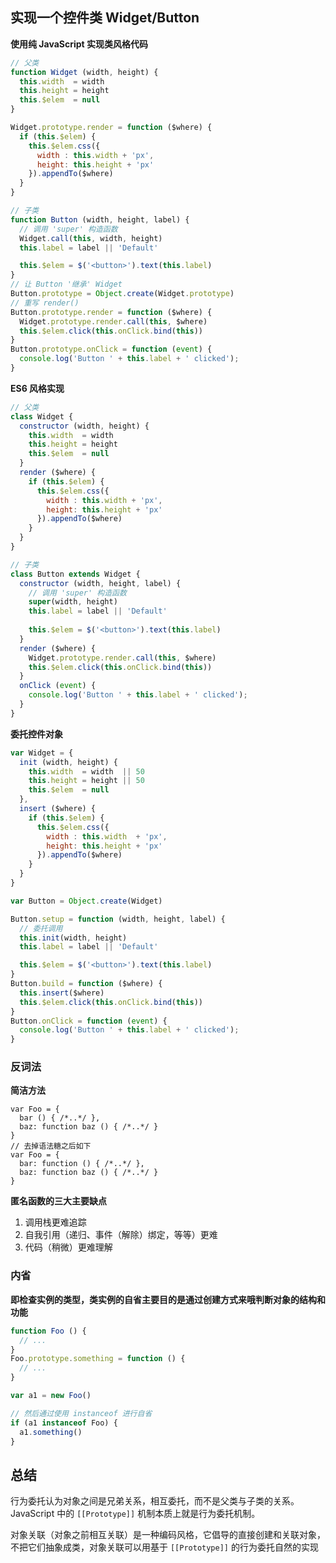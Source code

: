 ## 实现一个控件类 Widget/Button

**使用纯 JavaScript 实现类风格代码**

```javascript
// 父类
function Widget (width, height) {
  this.width  = width
  this.height = height
  this.$elem  = null
}

Widget.prototype.render = function ($where) {
  if (this.$elem) {
    this.$elem.css({
      width : this.width + 'px',
      height: this.height + 'px'
    }).appendTo($where)
  }
}

// 子类
function Button (width, height, label) {
  // 调用 'super' 构造函数
  Widget.call(this, width, height)
  this.label = label || 'Default'

  this.$elem = $('<button>').text(this.label)
}
// 让 Button '继承' Widget
Button.prototype = Object.create(Widget.prototype)
// 重写 render()
Button.prototype.render = function ($where) {
  Widget.prototype.render.call(this, $where)
  this.$elem.click(this.onClick.bind(this))
}
Button.prototype.onClick = function (event) {
  console.log('Button ' + this.label + ' clicked');
}
```

**ES6 风格实现**

```javascript
// 父类
class Widget {
  constructor (width, height) {
    this.width  = width
    this.height = height
    this.$elem  = null
  }
  render ($where) {
    if (this.$elem) {
      this.$elem.css({
        width : this.width + 'px',
        height: this.height + 'px'
      }).appendTo($where)
    }
  }
}

// 子类
class Button extends Widget {
  constructor (width, height, label) {
    // 调用 'super' 构造函数
    super(width, height)
    this.label = label || 'Default'
  
    this.$elem = $('<button>').text(this.label)
  }
  render ($where) {
    Widget.prototype.render.call(this, $where)
    this.$elem.click(this.onClick.bind(this))
  }
  onClick (event) {
    console.log('Button ' + this.label + ' clicked');
  }
}
```

**委托控件对象**

```javascript
var Widget = {
  init (width, height) {
    this.width  = width  || 50
    this.height = height || 50
    this.$elem  = null
  },
  insert ($where) {
    if (this.$elem) {
      this.$elem.css({
        width : this.width  + 'px',
        height: this.height + 'px'
      }).appendTo($where)
    }
  }
}

var Button = Object.create(Widget)

Button.setup = function (width, height, label) {
  // 委托调用
  this.init(width, height)
  this.label = label || 'Default'

  this.$elem = $('<button>').text(this.label)
}
Button.build = function ($where) {
  this.insert($where)
  this.$elem.click(this.onClick.bind(this))
}
Button.onClick = function (event) {
  console.log('Button ' + this.label + ' clicked');
}
```

### 反词法

**简洁方法**
```javacript
var Foo = {
  bar () { /*..*/ },
  baz: function baz () { /*..*/ }
}
// 去掉语法糖之后如下
var Foo = {
  bar: function () { /*..*/ },
  baz: function baz () { /*..*/ }
}
```
**匿名函数的三大主要缺点**
1. 调用栈更难追踪
2. 自我引用（递归、事件（解除）绑定，等等）更难
3. 代码（稍微）更难理解

### 内省

**即检查实例的类型，类实例的自省主要目的是通过创建方式来哦判断对象的结构和功能**

```javascript
function Foo () {
  // ...
}
Foo.prototype.something = function () {
  // ...
}

var a1 = new Foo()

// 然后通过使用 instanceof 进行自省
if (a1 instanceof Foo) {
  a1.something()
}
```

## 总结

行为委托认为对象之间是兄弟关系，相互委托，而不是父类与子类的关系。JavaScript 中的 `[[Prototype]]` 机制本质上就是行为委托机制。

对象关联（对象之前相互关联）是一种编码风格，它倡导的直接创建和关联对象，不把它们抽象成类，对象关联可以用基于 `[[Prototype]]` 的行为委托自然的实现